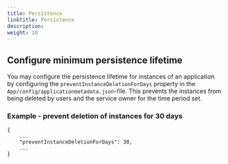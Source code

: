 ```yaml
---
title: Persistence
linktitle: Persistence
description:
weight: 10
---
```


## Configure minimum persistence lifetime

You may configure the persistence lifetime for instances of an application by configuring the `preventInstanceDeletionForDays` property in the `App/config/applicationmetadata.json`-file.
This prevents the instances from being deleted by users and the service owner for the time period set.

### Example - prevent deletion of instances for 30 days

```
{
    ...
    "preventInstanceDeletionForDays": 30,
    ...
}
```
